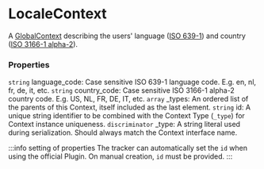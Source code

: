 # LocaleContext
A [GlobalContext](/taxonomy/reference/global-contexts/overview.md) describing the users' language ([ISO 639-1](https://en.wikipedia.org/wiki/List_of_ISO_639-1_codes)) and country ([ISO 3166-1 alpha-2](https://en.wikipedia.org/wiki/ISO_3166-1_alpha-2#Officially_assigned_code_elements)).

### Properties
`string` language_code: Case sensitive ISO 639-1 language code. E.g. en, nl, fr, de, it, etc.
`string` country_code: Case sensitive ISO 3166-1 alpha-2 country code. E.g. US, NL, FR, DE, IT, etc.
`array` _types: An ordered list of the parents of this Context, itself included as the last element.
`string` id: A unique string identifier to be combined with the Context Type (`_type`) 
for Context instance uniqueness.
`discriminator` _type: A string literal used during serialization. Should always match the Context interface name.

:::info setting of properties
The tracker can automatically set the `id` when using the official Plugin. On manual creation, `id` must be provided. 
:::
